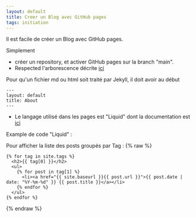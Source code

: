 ```yaml
---
layout: default
title: Creer un Blog avec GitHub pages
tags: initiation
---
```


Il est facile de créer un Blog avec GitHub pages.

Simplement 
* créer un repository, et activer GitHub pages sur la branch "main".
* Respected l'arborescence décrite [ici](https://jekyllrb.com/docs/structure/)

Pour qu'un fichier md ou html soit traité par Jekyll, il doit avoir au début 
```
---
layout: default
title: About
---
```

* Le langage utilisé dans les pages est "Liquid" dont la documentation est [ici](https://jekyllrb.com/docs/liquid/)

Example de code "Liquid" :

Pour afficher la liste des posts groupés par Tag : 
{% raw %}
```
{% for tag in site.tags %}
  <h2>{{ tag[0] }}</h2>
  <ul>
    {% for post in tag[1] %}
      <li><a href="{{ site.baseurl }}{{ post.url }}">{{ post.date | date: "%Y-%m-%d" }} {{ post.title }}</a></li>
    {% endfor %}
  </ul>
{% endfor %}
```
{% endraw %}